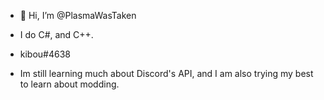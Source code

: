 - 👋 Hi, I’m @PlasmaWasTaken
- I do C#, and C++.
- kibou#4638

- Im still learning much about Discord's API, and I am also trying my best to learn about modding.
